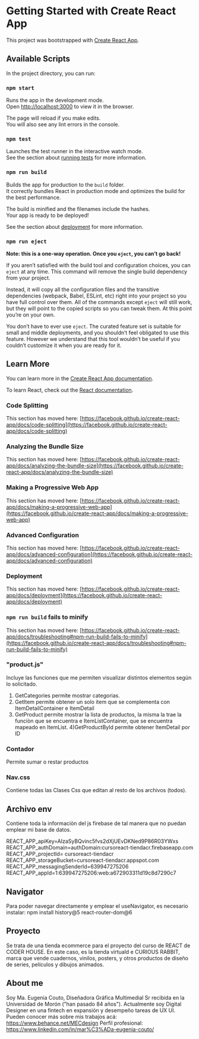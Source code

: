 # Getting Started with Create React App

This project was bootstrapped with [Create React App](https://github.com/facebook/create-react-app).

## Available Scripts

In the project directory, you can run:

### `npm start`

Runs the app in the development mode.\
Open [http://localhost:3000](http://localhost:3000) to view it in the browser.

The page will reload if you make edits.\
You will also see any lint errors in the console.

### `npm test`

Launches the test runner in the interactive watch mode.\
See the section about [running tests](https://facebook.github.io/create-react-app/docs/running-tests) for more information.

### `npm run build`

Builds the app for production to the `build` folder.\
It correctly bundles React in production mode and optimizes the build for the best performance.

The build is minified and the filenames include the hashes.\
Your app is ready to be deployed!

See the section about [deployment](https://facebook.github.io/create-react-app/docs/deployment) for more information.

### `npm run eject`

**Note: this is a one-way operation. Once you `eject`, you can’t go back!**

If you aren’t satisfied with the build tool and configuration choices, you can `eject` at any time. This command will remove the single build dependency from your project.

Instead, it will copy all the configuration files and the transitive dependencies (webpack, Babel, ESLint, etc) right into your project so you have full control over them. All of the commands except `eject` will still work, but they will point to the copied scripts so you can tweak them. At this point you’re on your own.

You don’t have to ever use `eject`. The curated feature set is suitable for small and middle deployments, and you shouldn’t feel obligated to use this feature. However we understand that this tool wouldn’t be useful if you couldn’t customize it when you are ready for it.

## Learn More

You can learn more in the [Create React App documentation](https://facebook.github.io/create-react-app/docs/getting-started).

To learn React, check out the [React documentation](https://reactjs.org/).

### Code Splitting

This section has moved here: [https://facebook.github.io/create-react-app/docs/code-splitting](https://facebook.github.io/create-react-app/docs/code-splitting)

### Analyzing the Bundle Size

This section has moved here: [https://facebook.github.io/create-react-app/docs/analyzing-the-bundle-size](https://facebook.github.io/create-react-app/docs/analyzing-the-bundle-size)

### Making a Progressive Web App

This section has moved here: [https://facebook.github.io/create-react-app/docs/making-a-progressive-web-app](https://facebook.github.io/create-react-app/docs/making-a-progressive-web-app)

### Advanced Configuration

This section has moved here: [https://facebook.github.io/create-react-app/docs/advanced-configuration](https://facebook.github.io/create-react-app/docs/advanced-configuration)

### Deployment

This section has moved here: [https://facebook.github.io/create-react-app/docs/deployment](https://facebook.github.io/create-react-app/docs/deployment)

### `npm run build` fails to minify

This section has moved here: [https://facebook.github.io/create-react-app/docs/troubleshooting#npm-run-build-fails-to-minify](https://facebook.github.io/create-react-app/docs/troubleshooting#npm-run-build-fails-to-minify)

###  "product.js" 
Incluye las funciones que me permiten visualizar distintos elementos según lo solicitado.

1) GetCategories permite mostrar categorias.
2) GetItem permite obtener un solo item que se complementa con ItemDetailContainer e ItemDetail
3) GetProduct permite mostrar la lista de productos, la misma la trae la funciòn que se encuentra e ItemListContainer, que se encuentra mapeado en ItemList.
4)GetProductById permite obtener ItemDetail por ID

### Contador
Permite sumar o restar productos

### Nav.css

Contiene todas las Clases Css que editan al resto de los archivos (todos).

## Archivo env
Contiene toda la informaciòn del js firebase de tal manera que no puedan emplear mi base de datos.

REACT_APP_apiKey=AIzaSyBQvinc5fvs2dXjUEvDKNed9P86R03YWxs
REACT_APP_authDomain=authDomain:cursoreact-tiendacr.firebaseapp.com
REACT_APP_projectId= cursoreact-tiendacr
REACT_APP_storageBucket=cursoreact-tiendacr.appspot.com
REACT_APP_messagingSenderId=639947275206
REACT_APP_appId=1:639947275206:web:a672903311d19c8d7290c7

## Navigator

Para poder navegar directamente y emplear el useNavigator, es necesario instalar:
npm install history@5 react-router-dom@6



## Proyecto

Se trata de una tienda ecommerce para el proyecto del curso de REACT de CODER HOUSE.
En este caso, es la tienda virtuald e CURIOUS RABBIT, marca que vende cuadernos, vinilos, posters, y otros productos de diseño de series, películos y dibujos animados.

## About me

Soy Ma. Eugenia Couto, Diseñadora Gráfica Multimedial Sr recibida en la Universidad de Morón ("han pasado 84 años"). Actualmente soy Digital Designer en una fintech en expansión y desempeño tareas de UX UI.
Pueden conocer más sobre mis trabajos acá: https://www.behance.net/MECdesign
Perfil profesional: https://www.linkedin.com/in/mar%C3%ADa-eugenia-couto/